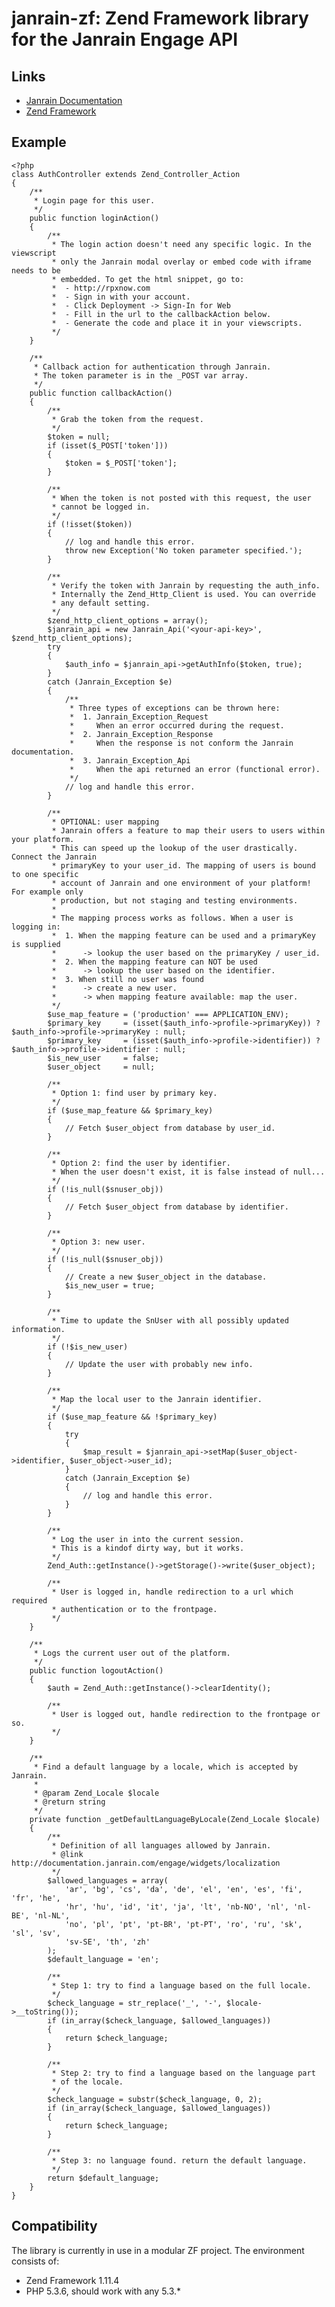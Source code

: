 janrain-zf: Zend Framework library for the Janrain Engage API
=============================================================

Links
-----
 - [Janrain Documentation](http://documentation.janrain.com/)
 - [Zend Framework](http://framework.zend.com/)

Example
--------

	<?php
	class AuthController extends Zend_Controller_Action
	{
		/**
		 * Login page for this user.
		 */
		public function loginAction()
		{
			/**
			 * The login action doesn't need any specific logic. In the viewscript
			 * only the Janrain modal overlay or embed code with iframe needs to be
			 * embedded. To get the html snippet, go to:
			 *  - http://rpxnow.com
			 *  - Sign in with your account.
			 *  - Click Deployment -> Sign-In for Web
			 *  - Fill in the url to the callbackAction below.
			 *  - Generate the code and place it in your viewscripts.
			 */
		}
		
		/**
		 * Callback action for authentication through Janrain.
		 * The token parameter is in the _POST var array.
		 */
		public function callbackAction()
		{
			/**
			 * Grab the token from the request.
			 */
			$token = null;
			if (isset($_POST['token']))
			{
				$token = $_POST['token'];
			}
			
			/**
			 * When the token is not posted with this request, the user
			 * cannot be logged in.
			 */
			if (!isset($token))
			{
				// log and handle this error.
				throw new Exception('No token parameter specified.');
			}
			
			/**
			 * Verify the token with Janrain by requesting the auth_info.
			 * Internally the Zend_Http_Client is used. You can override
			 * any default setting.
			 */
			$zend_http_client_options = array();
			$janrain_api = new Janrain_Api('<your-api-key>', $zend_http_client_options);
			try
			{
				$auth_info = $janrain_api->getAuthInfo($token, true);
			}
			catch (Janrain_Exception $e)
			{
				/**
				 * Three types of exceptions can be thrown here:
				 *  1. Janrain_Exception_Request
				 *     When an error occurred during the request.
				 *  2. Janrain_Exception_Response
				 *     When the response is not conform the Janrain documentation.
				 *  3. Janrain_Exception_Api
				 *     When the api returned an error (functional error).
				 */
				// log and handle this error.
			}
			
			/**
			 * OPTIONAL: user mapping
			 * Janrain offers a feature to map their users to users within your platform.
			 * This can speed up the lookup of the user drastically. Connect the Janrain
			 * primaryKey to your user_id. The mapping of users is bound to one specific 
			 * account of Janrain and one environment of your platform! For example only
			 * production, but not staging and testing environments.
			 * 
			 * The mapping process works as follows. When a user is logging in:
			 *  1. When the mapping feature can be used and a primaryKey is supplied
			 *      -> lookup the user based on the primaryKey / user_id.
			 *  2. When the mapping feature can NOT be used
			 *      -> lookup the user based on the identifier.
			 *  3. When still no user was found
			 *      -> create a new user.
			 *      -> when mapping feature available: map the user.
			 */
			$use_map_feature = ('production' === APPLICATION_ENV);
			$primary_key     = (isset($auth_info->profile->primaryKey)) ? $auth_info->profile->primaryKey : null;
			$primary_key     = (isset($auth_info->profile->identifier)) ? $auth_info->profile->identifier : null;
			$is_new_user     = false;
			$user_object     = null;
			
			/**
			 * Option 1: find user by primary key.
			 */
			if ($use_map_feature && $primary_key)
			{
				// Fetch $user_object from database by user_id.
			}
			
			/**
			 * Option 2: find the user by identifier.
			 * When the user doesn't exist, it is false instead of null...
			 */
			if (!is_null($snuser_obj))
			{
				// Fetch $user_object from database by identifier.
			}
			
			/**
			 * Option 3: new user.
			 */
			if (!is_null($snuser_obj))
			{
				// Create a new $user_object in the database.
				$is_new_user = true;
			}
			
			/**
			 * Time to update the SnUser with all possibly updated information.
			 */
			if (!$is_new_user)
			{
				// Update the user with probably new info.
			}
			
			/**
			 * Map the local user to the Janrain identifier.
			 */
			if ($use_map_feature && !$primary_key)
			{
				try
				{
					$map_result = $janrain_api->setMap($user_object->identifier, $user_object->user_id);
				}
				catch (Janrain_Exception $e)
				{
					// log and handle this error.
				}
			}
			
			/**
			 * Log the user in into the current session.
			 * This is a kindof dirty way, but it works.
			 */
			Zend_Auth::getInstance()->getStorage()->write($user_object);
			
			/**
			 * User is logged in, handle redirection to a url which required
			 * authentication or to the frontpage.
			 */
		}
		
		/**
		 * Logs the current user out of the platform.
		 */
		public function logoutAction()
		{
			$auth = Zend_Auth::getInstance()->clearIdentity();
			
			/**
			 * User is logged out, handle redirection to the frontpage or so.
			 */
		}
		
		/**
		 * Find a default language by a locale, which is accepted by Janrain.
		 * 
		 * @param Zend_Locale $locale
		 * @return string
		 */
		private function _getDefaultLanguageByLocale(Zend_Locale $locale)
		{
			/**
			 * Definition of all languages allowed by Janrain.
			 * @link http://documentation.janrain.com/engage/widgets/localization 
			 */ 
			$allowed_languages = array(
				'ar', 'bg', 'cs', 'da', 'de', 'el', 'en', 'es', 'fi', 'fr', 'he',
				'hr', 'hu', 'id', 'it', 'ja', 'lt', 'nb-NO', 'nl', 'nl-BE', 'nl-NL',
				'no', 'pl', 'pt', 'pt-BR', 'pt-PT', 'ro', 'ru', 'sk', 'sl', 'sv',
				'sv-SE', 'th', 'zh'
			);
			$default_language = 'en';
			
			/**
			 * Step 1: try to find a language based on the full locale.
			 */
			$check_language = str_replace('_', '-', $locale->__toString());
			if (in_array($check_language, $allowed_languages))
			{
				return $check_language;
			}
			
			/**
			 * Step 2: try to find a language based on the language part 
			 * of the locale.
			 */
			$check_language = substr($check_language, 0, 2);
			if (in_array($check_language, $allowed_languages))
			{
				return $check_language;
			}
			
			/**
			 * Step 3: no language found. return the default language.
			 */
			return $default_language;
		}
	}

Compatibility
-------------
The library is currently in use in a modular ZF project. The environment consists of:

 - Zend Framework 1.11.4
 - PHP 5.3.6, should work with any 5.3.*